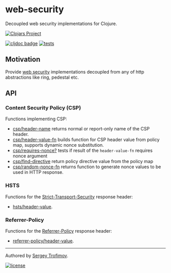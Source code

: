 # web-security

Decoupled web security implementations for Clojure.

[![Clojars Project](https://img.shields.io/clojars/v/com.github.strojure/web-security.svg)](https://clojars.org/com.github.strojure/web-security)

[![cljdoc badge](https://cljdoc.org/badge/com.github.strojure/web-security)](https://cljdoc.org/d/com.github.strojure/web-security)
[![tests](https://github.com/strojure/web-security/actions/workflows/tests.yml/badge.svg)](https://github.com/strojure/web-security/actions/workflows/tests.yml)

## Motivation

Provide [web security] implementations decoupled from any of http abstractions
like ring, pedestal etc.

[web security]: https://developer.mozilla.org/en-US/docs/Web/Security

## API

### Content Security Policy (CSP)

Functions implementing CSP:

- [csp/header-name] returns normal or report-only name of the CSP header.
- [csp/header-value-fn] builds function for CSP header value from policy map,
  supports dynamic nonce substitution.
- [csp/requires-nonce?] tests if result of the `header-value-fn` requires nonce
  argument
- [csp/find-directive] return policy directive value from the policy map
- [csp/random-nonce-fn] returns function to generate nonce values to be used in
  HTTP response.

[csp/header-name]:
https://cljdoc.org/d/com.github.strojure/web-security/CURRENT/api/strojure.web-security.csp#header-name

[csp/header-value-fn]:
https://cljdoc.org/d/com.github.strojure/web-security/CURRENT/api/strojure.web-security.csp#header-value-fn

[csp/requires-nonce?]:
https://cljdoc.org/d/com.github.strojure/web-security/CURRENT/api/strojure.web-security.csp#requires-nonce?

[csp/find-directive]:
https://cljdoc.org/d/com.github.strojure/web-security/CURRENT/api/strojure.web-security.csp#find-directive

[csp/random-nonce-fn]:
https://cljdoc.org/d/com.github.strojure/web-security/CURRENT/api/strojure.web-security.csp#random-nonce-fn

### HSTS

Functions for the [Strict-Transport-Security] response header:

- [hsts/header-value].

[Strict-Transport-Security]:
https://developer.mozilla.org/en-US/docs/Web/HTTP/Headers/Strict-Transport-Security

[hsts/header-value]:
https://cljdoc.org/d/com.github.strojure/web-security/CURRENT/api/strojure.web-security.hsts

### Referrer-Policy

Functions for the [Referrer-Policy] response header:

- [referrer-policy/header-value].

[Referrer-Policy]:
https://developer.mozilla.org/en-US/docs/Web/HTTP/Headers/Referrer-Policy

[referrer-policy/header-value]:
https://cljdoc.org/d/com.github.strojure/web-security/CURRENT/api/strojure.web-security.referrer-policy

---

Authored by [Sergey Trofimov](https://github.com/serioga).

[![license](https://img.shields.io/badge/license-The%20Unlicense-informational)](UNLICENSE)
